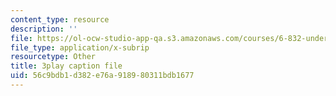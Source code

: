```yaml
---
content_type: resource
description: ''
file: https://ol-ocw-studio-app-qa.s3.amazonaws.com/courses/6-832-underactuated-robotics-spring-2009/56c9bdb1d382e76a918980311bdb1677_ufM3HLTZ47k.srt
file_type: application/x-subrip
resourcetype: Other
title: 3play caption file
uid: 56c9bdb1-d382-e76a-9189-80311bdb1677
---
```

